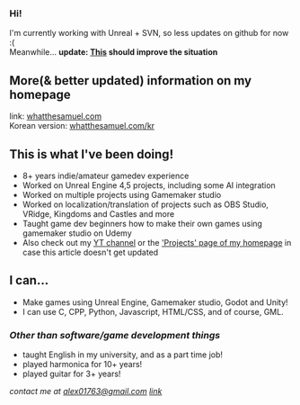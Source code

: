 ### Hi!
I'm currently working with Unreal + SVN, so less updates on github for now :(    
Meanwhile... **update: [This](https://whatthesamuel.com/projects/networking/svn-githow-to-link-svn-commits-to-github/) should improve the situation**    

## More(& better updated) information on my homepage
  link: [whatthesamuel.com](https://whatthesamuel.com)     
  Korean version: [whatthesamuel.com/kr](https://whatthesamuel.com/kr/)

## This is what I've been doing!
* 8+ years indie/amateur gamedev experience
* Worked on Unreal Engine 4,5 projects, including some AI integration
* Worked on multiple projects using Gamemaker studio
* Worked on localization/translation of projects such as OBS Studio, VRidge, Kingdoms and Castles and more
* Taught game dev beginners how to make their own games using gamemaker studio on Udemy
* Also check out my [YT channel](https://www.youtube.com/@thewhatthesamuel) or the ['Projects' page of my homepage](https://whatthesamuel.com/projects) in case this article doesn't get updated

## I can...
* Make games using Unreal Engine, Gamemaker studio, Godot and Unity!
* I can use C, CPP, Python, Javascript, HTML/CSS, and of course, GML.

### *Other than software/game development things*
* taught English in my university, and as a part time job!
* played harmonica for 10+ years!
* played guitar for 3+ years!

 
*contact me at alex01763@gmail.com [link](alex01763@gmail.com)*
